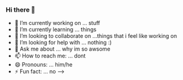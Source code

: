 ### Hi there 👋
- 🔭 I’m currently working on ... stuff
- 🌱 I’m currently learning ... things
- 👯 I’m looking to collaborate on ...things that i feel like working on
- 🤔 I’m looking for help with ... nothing :)
- 💬 Ask me about ... why im so awsome
- 📫 How to reach me: ... dont
- 😄 Pronouns: ... him/he
- ⚡ Fun fact: ... no
-->
